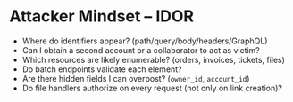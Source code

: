 # Attacker Mindset – IDOR

- Where do identifiers appear? (path/query/body/headers/GraphQL)
- Can I obtain a second account or a collaborator to act as victim?
- Which resources are likely enumerable? (orders, invoices, tickets, files)
- Do batch endpoints validate each element?
- Are there hidden fields I can overpost? (`owner_id`, `account_id`)
- Do file handlers authorize on every request (not only on link creation)?
